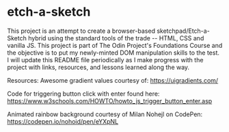 # etch-a-sketch
This project is an attempt to create a browser-based sketchpad/Etch-a-Sketch hybrid using the standard tools of the trade -- HTML, CSS and vanilla JS. This project is part of The Odin Project's Foundations Course and the objective is to put my newly-minted DOM manipulation skills to the test. I will update this README file periodically as I make progress with the project with links, resources, and lessons learned along the way.

Resources:
Awesome gradient values courtesy of: https://uigradients.com/

Code for triggering button click with enter found here: https://www.w3schools.com/HOWTO/howto_js_trigger_button_enter.asp

Animated rainbow background courtesy of Milan Nohejl on CodePen: https://codepen.io/nohoid/pen/eYXpNL